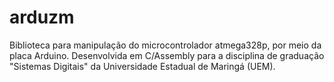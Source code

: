 # arduzm
Biblioteca para manipulação do microcontrolador atmega328p, por meio da placa Arduino. Desenvolvida em C/Assembly para a disciplina de graduação "Sistemas Digitais" da Universidade Estadual de Maringá (UEM). 
